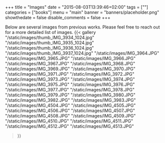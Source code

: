 +++
title = "Images"
date = "2015-08-03T13:39:46+02:00"
tags = [""]
categories = ["books"]
menu = "main"
banner = "banners/placeholder.png"
showthedate = false
disable_comments = false
+++

Below are several images from previous works. Please feel free to reach out for a more detailed list of images. 
{{< gallery
"/static/images/thumb_IMG_3934_1024.jpg"
"/static/images/thumb_IMG_3935_1024.jpg"
"/static/images/thumb_IMG_3936_1024.jpg"
"/static/images/thumb_IMG_3937_1024.jpg"
"/static/images/IMG_3964.JPG"
"/static/images/IMG_3965.JPG"
"/static/images/IMG_3966.JPG"
"/static/images/IMG_3967.JPG"
"/static/images/IMG_3968.JPG"
"/static/images/IMG_3969.JPG"
"/static/images/IMG_3970.JPG"
"/static/images/IMG_3971.JPG"
"/static/images/IMG_3972.JPG"
"/static/images/IMG_3973.JPG"
"/static/images/IMG_3974.JPG"
"/static/images/IMG_3975.JPG"
"/static/images/IMG_3976.JPG"
"/static/images/IMG_3977.JPG"
"/static/images/IMG_3978.JPG"
"/static/images/IMG_3979.JPG"
"/static/images/IMG_3980.JPG"
"/static/images/IMG_3982.JPG"
"/static/images/IMG_3983.JPG"
"/static/images/IMG_4504.JPG"
"/static/images/IMG_4505.JPG"
"/static/images/IMG_4506.JPG"
"/static/images/IMG_4507.JPG"
"/static/images/IMG_4508.JPG"
"/static/images/IMG_4509.JPG"
"/static/images/IMG_4510.JPG"
"/static/images/IMG_4511.JPG"
"/static/images/IMG_4512.JPG"
"/static/images/IMG_4513.JPG"

 >}}
